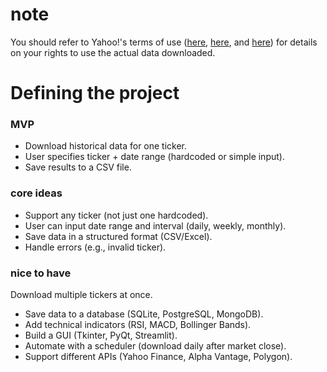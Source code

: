 # note
You should refer to Yahoo!'s terms of use ([here](https://legal.yahoo.com/us/en/yahoo/terms/product-atos/apiforydn/index.html), [here](https://legal.yahoo.com/us/en/yahoo/terms/otos/index.html), and [here](https://policies.yahoo.com/us/en/yahoo/terms/index.htm))  for details on your rights to use the actual data downloaded. 


#  Defining the project

### MVP
- Download historical data for one ticker.
- User specifies ticker + date range (hardcoded or simple input).
- Save results to a CSV file.
### core ideas 
- Support any ticker (not just one hardcoded).
- User can input date range and interval (daily, weekly, monthly).
- Save data in a structured format (CSV/Excel).
- Handle errors (e.g., invalid ticker).
### nice to have
Download multiple tickers at once.

- Save data to a database (SQLite, PostgreSQL, MongoDB).
- Add technical indicators (RSI, MACD, Bollinger Bands).
- Build a GUI (Tkinter, PyQt, Streamlit).
- Automate with a scheduler (download daily after market close).
- Support different APIs (Yahoo Finance, Alpha Vantage, Polygon).